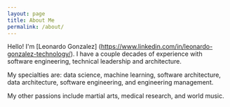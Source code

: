 ```yaml
---
layout: page
title: About Me
permalink: /about/
---
```


Hello!  I'm [Leonardo Gonzalez] (https://www.linkedin.com/in/leonardo-gonzalez-technology/).  I have a couple decades of experience with software engineering, technical leadership and architecture.

My specialties are: data science, machine learning, software architecture, data architecture, software engineering, and engineering management.

My other passions include martial arts, medical research, and world music.
